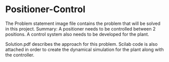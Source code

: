 # Positioner-Control
The Problem statement image file contains the problem that will be solved in this project.
Summary: A positioner needs to be controlled between 2 positions. A control system also needs to be developed for the plant.

Solution.pdf describes the approach for this problem. Scilab code is also attached in order to create the dynamical simulation for the plant along with the controller.

